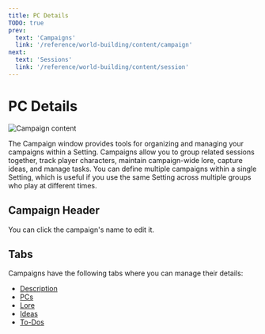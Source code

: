 ```yaml
---
title: PC Details
TODO: true
prev: 
  text: 'Campaigns'
  link: '/reference/world-building/content/campaign'
next: 
  text: 'Sessions'
  link: '/reference/world-building/content/session'
---
```

# PC Details

![Campaign content](/assets/images/campaign-content.webp)

The Campaign window provides tools for organizing and managing your campaigns within a Setting. Campaigns allow you to group related sessions together, track player characters, maintain campaign-wide lore, capture ideas, and manage tasks. You can define multiple campaigns within a single Setting, which is useful if you use the same Setting across multiple groups who play at different times.

## Campaign Header

You can click the campaign's name to edit it.

## Tabs
Campaigns have the following tabs where you can manage their details:
* [Description](description)
* [PCs](pcs)
* [Lore](lore)
* [Ideas](ideas)
* [To-Dos](todos)
